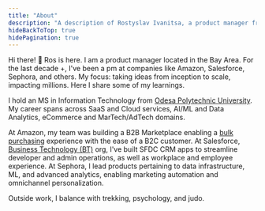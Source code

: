 ```yaml
---
title: "About"
description: "A description of Rostyslav Ivanitsa, a product manager from San Francisco."
hideBackToTop: true
hidePagination: true
---
```


Hi there! 👋
Ros is here. I am a product manager located in the Bay Area. For the last decade +, I've been a pm at companies like Amazon, Salesforce, Sephora, and others.  My focus: taking ideas from inception to scale, impacting millions. Here I share some of my learnings.

I hold an MS in Information Technology from [Odesa Polytechnic University](https://uk.wikipedia.org/wiki/%D0%9D%D0%B0%D1%86%D1%96%D0%BE%D0%BD%D0%B0%D0%BB%D1%8C%D0%BD%D0%B8%D0%B9_%D1%83%D0%BD%D1%96%D0%B2%D0%B5%D1%80%D1%81%D0%B8%D1%82%D0%B5%D1%82_%C2%AB%D0%9E%D0%B4%D0%B5%D1%81%D1%8C%D0%BA%D0%B0_%D0%BF%D0%BE%D0%BB%D1%96%D1%82%D0%B5%D1%85%D0%BD%D1%96%D0%BA%D0%B0%C2%BB). My career spans across SaaS and Cloud services, AI/ML and Data Analytics, eCommerce and MarTech/AdTech domains. 

At Amazon, my team was building a B2B Marketplace enabling a [bulk purchasing](https://business.amazon.com/en/solutions/bulk-buying) experience with the ease of a B2C customer.  At Salesforce, [Business Technology (BT)](https://www.pwc.com/us/en/library/case-studies/salesforce-business-technology.html) org, I've built SFDC CRM apps to streamline developer and admin operations, as well as workplace and employee experience.  At Sephora, I lead products pertaining to data infrastructure, ML, and advanced analytics, enabling marketing automation and omnichannel personalization.

Outside work, I balance with trekking, psychology, and judo.
